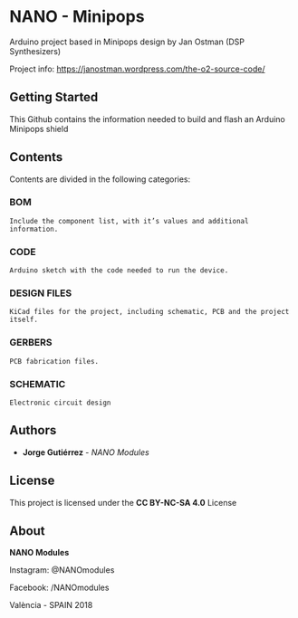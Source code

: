 # NANO - Minipops

Arduino project based in Minipops design by Jan Ostman (DSP Synthesizers) 
	
Project info: https://janostman.wordpress.com/the-o2-source-code/

## Getting Started

This Github contains the information needed to build and flash an Arduino Minipops shield

## Contents

Contents are divided in the following categories:

### BOM

```
Include the component list, with it’s values and additional information.
```

### CODE

```
Arduino sketch with the code needed to run the device.
```

### DESIGN FILES

```
KiCad files for the project, including schematic, PCB and the project itself.
```

### GERBERS

```
PCB fabrication files.
```

### SCHEMATIC

```
Electronic circuit design
```

## Authors

* **Jorge Gutiérrez** - *NANO Modules* 

## License

This project is licensed under the **CC BY-NC-SA 4.0** License

## About

**NANO Modules**

Instagram: @NANOmodules							

Facebook:  /NANOmodules

València - SPAIN 2018 

